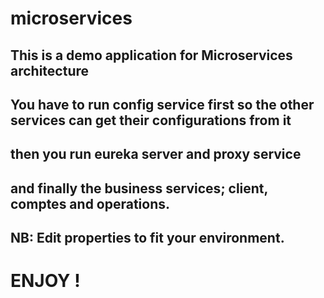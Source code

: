 # microservices

## This is a demo application for Microservices architecture
## You have to run config service first so the other services can get their configurations from it
## then you run eureka server and proxy service
## and finally the business services; client, comptes and operations.
## NB: Edit properties to fit your environment.

# ENJOY !
